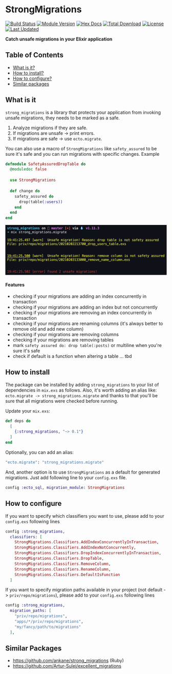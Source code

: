 # StrongMigrations

[![Build Status](https://github.com/surgeventures/strong_migrations/workflows/CI/badge.svg)](https://github.com/surgeventures/strong_migrations/actions)
[![Module Version](https://img.shields.io/hexpm/v/strong_migrations.svg)](https://hex.pm/packages/strong_migrations)
[![Hex Docs](https://img.shields.io/badge/hex-docs-lightgreen.svg)](https://hexdocs.pm/strong_migrations/)
[![Total Download](https://img.shields.io/hexpm/dt/strong_migrations.svg)](https://hex.pm/packages/strong_migrations)
[![License](https://img.shields.io/hexpm/l/strong_migrations.svg)](https://github.com/surgeventures/strong_migrations/blob/master/LICENSE.md)
[![Last Updated](https://img.shields.io/github/last-commit/surgeventures/strong_migrations.svg)](https://github.com/surgeventures/strong_migrations/commits/master)

**Catch unsafe migrations in your Elixir application**

## Table of Contents

- [What is it?](#what-is-it)
- [How to install?](#how-to-install)
- [How to configure?](#how-to-configure)
- [Similar packages](#similar-packages)

## What is it

`strong_migrations` is a library that protects your application from invoking unsafe migrations, they needs to be marked as a safe.

1. Analyze migrations if they are safe.
2. If migrations are unsafe -> print errors.
3. If migrations are safe -> use `ecto.migrate`.

You can also use a macro of `StrongMigrations` like `safety_assured` to be sure it's safe and you can run migrations with specific changes. Example

```elixir
defmodule SafetyAssuredDropTable do
  @moduledoc false

  use StrongMigrations

  def change do
    safety_assured do
      drop(table(:users))
    end
  end
end
```

![](asset/img/example.png)

#### Features

- checking if your migrations are adding an index concurrently in transaction
- checking if your migrations are adding an index but not concurrently
- checking if your migrations are removing an index concurrently in transaction
- checking if your migrations are renaming columns (it's always better to remove old and add new column)
- checking if your migrations are removing columns
- checking if your migrations are removing tables
- mark `safety assured do: drop table(:posts)` or multiline when you're sure it's safe
- check if default is a function when altering a table
  ... tbd

## How to install

The package can be installed by adding `strong_migrations` to your list of dependencies in `mix.exs` as follows. Also, it's worth adding an alias like: `ecto.migrate -> strong_migrations.migrate` and thanks to that you'll be sure that all migrations were checked before running.

Update your `mix.exs`:

```elixir
def deps do
  [
    {:strong_migrations, "~> 0.1"}
  ]
end
```

Optionally, you can add an alias:

```elixir
"ecto.migrate": "strong_migrations.migrate"
```

And, another option is to use `StrongMigrations` as a default for generated migrations. Just add following line to your `config.exs` file.

```elixir
config :ecto_sql, migration_module: StrongMigrations
```

## How to configure

If you want to specify which classifiers you want to use, please add to your `config.exs` following lines

```elixir
config :strong_migrations,
  classifiers: [
    StrongMigrations.Classifiers.AddIndexConcurrentlyInTransaction,
    StrongMigrations.Classifiers.AddIndexNotConcurrently,
    StrongMigrations.Classifiers.DropIndexConcurrentlyInTransaction,
    StrongMigrations.Classifiers.DropTable,
    StrongMigrations.Classifiers.RemoveColumn,
    StrongMigrations.Classifiers.RenameColumn,
    StrongMigrations.Classifiers.DefaultIsFunction
  ]
```

If you want to specify migration paths available in your project (not default -> `priv/repo/migrations`), please add to your `config.exs` following lines

```elixir
config :strong_migrations,
  migration_paths: [
    "priv/repo/migrations",
    "apps/*/priv/repo/migrations",
    "my/fancy/path/to/migrations"
  ],
```

## Similar Packages

- https://github.com/ankane/strong_migrations (Ruby)
- https://github.com/Artur-Sulej/excellent_migrations 
